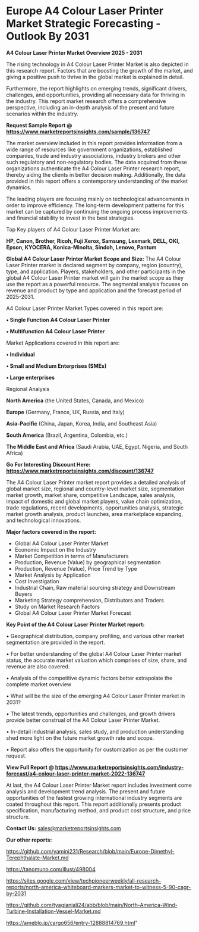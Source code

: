 # Europe A4 Colour Laser Printer Market Strategic Forecasting - Outlook By 2031

<Strong> A4 Colour Laser Printer Market Overview 2025 - 2031</strong>

The rising technology in A4 Colour Laser Printer Market is also depicted in this research report. Factors that are boosting the growth of the market, and giving a positive push to thrive in the global market is explained in detail.

Furthermore, the report highlights on emerging trends, significant drivers, challenges, and opportunities, providing all necessary data for thriving in the industry. This report market research offers a comprehensive perspective, including an in-depth analysis of the present and future scenarios within the industry.

<strong>Request Sample Report @ <a href=https://www.marketreportsinsights.com/sample/136747>https://www.marketreportsinsights.com/sample/136747</a></strong>

The market overview included in this report provides information from a wide range of resources like government organizations, established companies, trade and industry associations, industry brokers and other such regulatory and non-regulatory bodies. The data acquired from these organizations authenticate the A4 Colour Laser Printer research report, thereby aiding the clients in better decision making. Additionally, the data provided in this report offers a contemporary understanding of the market dynamics.

The leading players are focusing mainly on technological advancements in order to improve efficiency. The long-term development patterns for this market can be captured by continuing the ongoing process improvements and financial stability to invest in the best strategies.

Top Key players of A4 Colour Laser Printer Market are:

<strong>HP, Canon, Brother, Ricoh, Fuji Xerox, Samsung, Lexmark, DELL, OKI, Epson, KYOCERA, Konica-Minolta, Sindoh, Lenovo, Pantum</strong>

<strong><b>Global A4 Colour Laser Printer Market Scope and Size:</b></strong>
The A4 Colour Laser Printer market is declared segment by company, region (country), type, and application. Players, stakeholders, and other participants in the global A4 Colour Laser Printer market will gain the market scope as they use the report as a powerful resource. The segmental analysis focuses on revenue and product by type and application and the forecast period of 2025-2031.

A4 Colour Laser Printer Market Types covered in this report are:

<strong>• Single Function A4 Colour Laser Printer

• Multifunction A4 Colour Laser Printer</strong>

Market Applications covered in this report are:

<strong>• Individual

• Small and Medium Enterprises (SMEs)

• Large enterprises</strong> 

Regional Analysis

<strong>North America</strong> (the United States, Canada, and Mexico)

<strong>Europe</strong> (Germany, France, UK, Russia, and Italy)

<strong>Asia-Pacific</strong> (China, Japan, Korea, India, and Southeast Asia)

<strong>South America</strong> (Brazil, Argentina, Colombia, etc.)

<strong>The Middle East and Africa</strong> (Saudi Arabia, UAE, Egypt, Nigeria, and South Africa)

<strong>Go For Interesting Discount Here: <a href=https://www.marketreportsinsights.com/discount/136747>https://www.marketreportsinsights.com/discount/136747</a></strong>

The A4 Colour Laser Printer market report provides a detailed analysis of global market size, regional and country-level market size, segmentation market growth, market share, competitive Landscape, sales analysis, impact of domestic and global market players, value chain optimization, trade regulations, recent developments, opportunities analysis, strategic market growth analysis, product launches, area marketplace expanding, and technological innovations.

<strong><b>Major factors covered in the report:</b></strong>
<ul>
  <li>Global A4 Colour Laser Printer Market </li>
  <li>Economic Impact on the Industry</li>
  <li>Market Competition in terms of Manufacturers</li>
  <li>Production, Revenue (Value) by geographical segmentation</li>
  <li>Production, Revenue (Value), Price Trend by Type</li>
  <li>Market Analysis by Application</li>
  <li>Cost Investigation</li>
  <li>Industrial Chain, Raw material sourcing strategy and Downstream Buyers</li>
  <li>Marketing Strategy comprehension, Distributors and Traders</li>
  <li>Study on Market Research Factors</li>
  <li>Global A4 Colour Laser Printer Market Forecast</li>
</ul>

<strong><b>Key Point of the A4 Colour Laser Printer Market report:</b></strong>

• Geographical distribution, company profiling, and various other market segmentation are provided in the report.

• For better understanding of the global A4 Colour Laser Printer market status, the accurate market valuation which comprises of size, share, and revenue are also covered.

• Analysis of the competitive dynamic factors better extrapolate the complete market overview

• What will be the size of the emerging A4 Colour Laser Printer market in 2031?

• The latest trends, opportunities and challenges, and growth drivers provide better construal of the A4 Colour Laser Printer Market.

• In-detail industrial analysis, sales study, and production understanding shed more light on the future market growth rate and scope.

• Report also offers the opportunity for customization as per the customer request.

<strong><b>View Full Report @ <a href=https://www.marketreportsinsights.com/industry-forecast/a4-colour-laser-printer-market-2022-136747>https://www.marketreportsinsights.com/industry-forecast/a4-colour-laser-printer-market-2022-136747</a></b></strong>


At last, the A4 Colour Laser Printer Market report includes investment come analysis and development trend analysis. The present and future opportunities of the fastest growing international industry segments are coated throughout this report. This report additionally presents product specification, manufacturing method, and product cost structure, and price structure.

<strong>Contact Us:</strong>
sales@marketreportsinsights.com

<strong>Our other reports:</strong>

<a href=https://github.com/yamini231/Research/blob/main/Europe-Dimethyl-Terephthalate-Market.md>https://github.com/yamini231/Research/blob/main/Europe-Dimethyl-Terephthalate-Market.md</a>

<a href=https://tanomuno.com/illust/498004>https://tanomuno.com/illust/498004</a>

<a href=https://sites.google.com/view/techpioneerweekly/all-research-reports/north-america-whiteboard-markers-market-to-witness-5-90-cagr-by-2031>https://sites.google.com/view/techpioneerweekly/all-research-reports/north-america-whiteboard-markers-market-to-witness-5-90-cagr-by-2031</a>

<a href=https://github.com/tyagianjali24/abb/blob/main/North-America-Wind-Turbine-Installation-Vessel-Market.md>https://github.com/tyagianjali24/abb/blob/main/North-America-Wind-Turbine-Installation-Vessel-Market.md</a>

<a href=https://ameblo.jp/cargo656/entry-12888814769.html>https://ameblo.jp/cargo656/entry-12888814769.html</a>"
